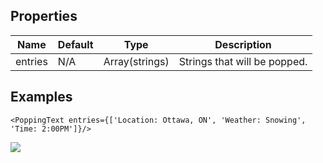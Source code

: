 
## Properties

Name          | Default     |  Type          | Description
--------------|-------------|----------------|-----------------------------------
entries         | N/A       | Array(strings) | Strings that will be popped.

## Examples
```
<PoppingText entries={['Location: Ottawa, ON', 'Weather: Snowing', 'Time: 2:00PM']}/>
```
![](http://im2.ezgif.com/tmp/ezgif-1168164512.gif)
